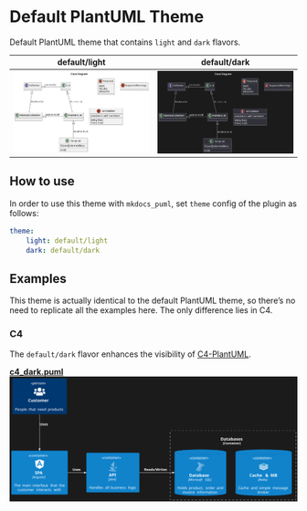 # Default PlantUML Theme

Default PlantUML theme that contains `light` and `dark` flavors.

|          **default/light**                   |            **default/dark**             |
|:--------------------------------------------:|:---------------------------------------:|
| ![class_light](examples/class_light.svg)     | ![class_dark](examples/class_dark.svg)  |

## How to use

In order to use this theme with `mkdocs_puml`, set `theme` config of the plugin as follows:

```yml
theme:
    light: default/light
    dark: default/dark
```

## Examples

This theme is actually identical to the default PlantUML theme, so there’s no need to replicate all the examples here. The only difference lies in C4.

### C4

The `default/dark` flavor enhances the visibility of [C4-PlantUML](https://github.com/plantuml-stdlib/C4-PlantUML).

[**c4_dark.puml**](examples/c4_dark.puml)
![c4_dark](examples/c4_dark.svg)
